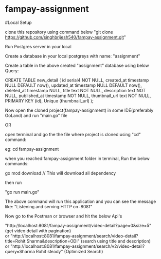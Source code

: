 # fampay-assignment

#Local Setup

clone this repository using command below
"git clone https://github.com/singhbrijesh540/fampay-assignment.git"

Run Postgres server in your local


Create a database in your local postgreys with name: "assignment"



Create a table in the above created "assignment" database using below Query:

CREATE TABLE new_detail (
id serial4 NOT NULL,
created_at timestamp NULL DEFAULT now(),
updated_at timestamp NULL DEFAULT now(),
deleted_at timestamp NULL,
title text NOT NULL,
description text NOT NULL,
published_at timestamp NOT NULL,
thumbnail_url  text NOT NULL,
PRIMARY KEY (id),
Unique (thumbnail_url)
);



Now open the cloned project(fampay-assignment) in some IDE(preferably GoLand) and run "main.go" file

OR

open terminal and go the the file where project is cloned using "cd" command: 

eg: cd fampay-assignment

when you reached fampay-assignment folder in terminal, Run the below commands:

go mod download    // This will download all dependency

then run 

"go run main.go"   


The above command will run this application and you can see the message like: "Listening and serving HTTP on :8081" 


Now go to the Postman or browser and hit the below Api's


"http://localhost:8081/fampay-assignment/video-detail?page=0&size=5"                               (get video detail with pagination)  
or
"http://localhost:8081/fampay-assignment/search/video-detail?title=Rohit Sharma&description=ODI"   (search using title and description)            
or
"http://localhost:8081/fampay-assignment/search/v2/video-detail?query=Sharma Rohit steady"         (Optimized Search)

